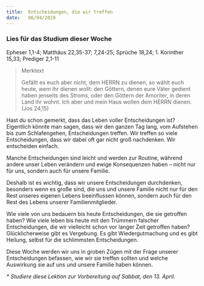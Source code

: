 ```yaml
---
title:  Entscheidungen, die wir treffen
date:   06/04/2019
---
```


### Lies für das Studium dieser Woche
Epheser 1,1-4; Matthäus 22,35-37; 7,24-25; Sprüche 18,24; 1. Korinther 15,33; Prediger 2,1-11

> <p>Merktext</p>
> Gefällt es euch aber nicht, dem HERRN zu dienen, so wählt euch heute, wem ihr dienen wollt: den Göttern, denen eure Väter gedient haben jenseits des Stroms, oder den Göttern der Amoriter, in deren Land ihr wohnt. Ich aber und mein Haus wollen dem HERRN dienen. (Jos 24,15)

Hast du schon gemerkt, dass das Leben voller Entscheidungen ist? Eigentlich könnte man sagen, dass wir den ganzen Tag lang, vom Aufstehen bis zum Schlafengehen, Entscheidungen treffen. Wir treffen so viele Entscheidungen, dass wir dabei oft gar nicht groß nachdenken. Wir entscheiden einfach.

Manche Entscheidungen sind leicht und werden zur Routine, während andere unser Leben verändern und ewige Konsequenzen haben – nicht nur für uns, sondern auch für unsere Familie.

Deshalb ist es wichtig, dass wir unsere Entscheidungen durchdenken, besonders wenn es große sind, die uns und unsere Familie nicht nur für den Rest unseres eigenen Lebens beeinflussen können, sondern auch für den Rest des Lebens unserer Familienmitglieder.

Wie viele von uns bedauern bis heute Entscheidungen, die sie getroffen haben? Wie viele leben bis heute mit den Trümmern falscher Entscheidungen, die wir vielleicht schon vor langer Zeit getroffen haben? Glücklicherweise gibt es Vergebung. Es gibt Wiedergutmachung und es gibt Heilung, selbst für die schlimmsten Entscheidungen.

Diese Woche werden wir uns in groben Zügen mit der Frage unserer Entscheidungen befassen, wie wir sie treffen sollten und welche Auswirkung sie auf uns und unsere Familie haben können.

_* Studiere diese Lektion zur Vorbereitung auf Sabbat, den 13. April._
